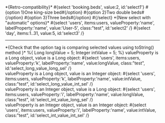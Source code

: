 \*{Retro-compatibility}\* \#{select 'booking.beds', value:2, id:'select1'} \#{option 1}One king-size bed\#{/option} \#{option 2}Two double beds\#{/option} \#{option 3}Three beds\#{/option} \#{/select} \*{New select with "automatic" options}\* \#{select 'users', items:users, valueProperty:'name', labelProperty:'name', value:'User-5', class:"test", id:'select2' /} \#{select 'day', items:1..31, value:5, id:'select3' /}

---

\*{Check that the option tag is comparing selected values using toString() method }\* %{ Long longValue = 5; Integer intValue = 5; %} valueProperty is a Long object, value is a Long object: \#{select 'users', items:users, valueProperty:'k', labelProperty:'name', value:longValue, class:"test", id:'select_long_value_long_sel' /}  
valueProperty is a Long object, value is an Integer object: \#{select 'users', items:users, valueProperty:'k', labelProperty:'name', value:intValue, class:"test", id:'select_long_value_int_sel' /}  
valueProperty is an Integer object, value is a Long object: \#{select 'users', items:users, valueProperty:'i', labelProperty:'name', value:longValue, class:"test", id:'select_int_value_long_sel' /}  
valueProperty is an Integer object, value is an Integer object: \#{select 'users', items:users, valueProperty:'i', labelProperty:'name', value:intValue, class:"test", id:'select_int_value_int_sel' /}
